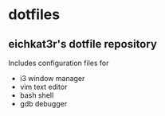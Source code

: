 # dotfiles
## eichkat3r's dotfile repository

Includes configuration files for
* i3 window manager
* vim text editor
* bash shell
* gdb debugger
